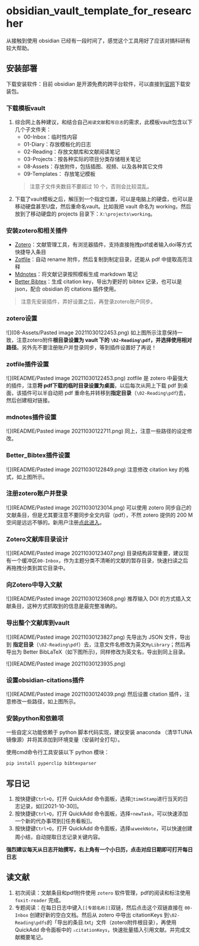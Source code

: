 # obsidian_vault_template_for_researcher

从接触到使用 obsidian 已经有一段时间了，感觉这个工具用好了应该对搞科研有较大帮助。

## 安装部署

下载安装软件：目前 obsidian 是开源免费的跨平台软件，可以直接到[官网](https://obsidian.md/download)下载安装包。

### 下载模板vault

1. 综合网上各种建议，和结合自己`阅读文献`和`写日志`的需求，此模板vault包含以下几个子文件夹：
	- 00-Inbox：临时性内容
	- 01-Diary：存放模板化的日志
	- 02-Reading：存放文献库和文献阅读笔记
	- 03-Projects：按各种实际的项目分类存储相关笔记
	- 08-Assets：存放附件，包括插图、视频、以及各种其它文件
	- 09-Templates： 存放笔记模板
	> 注意子文件夹数目不要超过 10 个，否则会比较混乱。
2. 下载了vault模板之后，解压到一个指定位置，可以是电脑上的硬盘，也可以是移动硬盘甚至U盘，然后重命名vault。比如我把 vault 命名为 working，然后放到了移动硬盘的 projects 目录下：`X:\projects\working`。

### 安装zotero和相关插件

- [Zotero](https://www.zotero.org/)：文献管理工具，有浏览器插件，支持直接拖拽pdf或者输入doi等方式快捷导入条目
- [Zotfile](https://github.com/jlegewie/zotfile/releases)：自动 rename 附件，然后复制到制定目录，还能从 pdf 中提取高亮注释
- [Mdnotes](https://github.com/argenos/zotero-mdnotes/releases/tag/0.1.3)：将文献记录按照模板生成 markdown 笔记
- [Better Bibtex](https://github.com/retorquere/zotero-better-bibtex/releases/tag/v5.5.4)：生成 citation key，导出为更好的 bibtex 记录，也可以是 json，配合 obsidian 的 citations 插件使用。

> 注意先安装插件，弄好设置之后，再登录zotero账户同步。


### zotero设置

![](08-Assets/Pasted image 20211030122453.png)
如上图所示注意保持一致，注意zotero附件**根目录设置为 vault 下的 `\02-Reading\pdf`，并选择使用相对路径**。另外先不要注册账户并登录同步，等到插件设置好了再说！

### zotfile插件设置
![](README/Pasted image 20211030122453.png)
zotfile 是 zotero 中最强大的插件，注意**将 pdf下载的临时目录设置为桌面**，以后每次从网上下载 pdf 到桌面，该插件可以半自动把 pdf 重命名并转移到**指定目录**（`\02-Reading\pdf`)去，然后创建相对链接。

### mdnotes插件设置
![](README/Pasted image 20211030122711.png)
同上，注意一些路径的设定修改。

### Better_Bibtex插件设置
![](README/Pasted image 20211030122849.png)
注意修改 citation key 的格式，如上图所示。

### 注册zotero账户并登录
![](README/Pasted image 20211030123014.png)
可以使用 zotero 同步自己的文献条目，但是尤其要注意不要同步全文内容（pdf），不然 zotero 提供的 200 M 空间是远远不够的。新用户注册[点此进入](https://www.zotero.org/user/register)。

### Zotero文献库目录设计
![](README/Pasted image 20211030123407.png)
目录结构非常重要，建议现有一个缓冲区`00-Inbox`，作为主题分类不清晰的文献的暂存目录，快速扫读之后再拖拽分类到其它目录中。

### 向Zotero中导入文献
![](README/Pasted image 20211030123608.png)
推荐输入 DOI 的方式插入文献条目，这种方式抓取到的信息是最完整准确的。

### 导出整个文献库到vault
![](README/Pasted image 20211030123827.png)
先导出为 JSON 文件，导出到 **指定目录**（`\02-Reading\pdf`）去，注意文件名修改为英文`MyLibrary`；然后再导出为 Better BibLaTeX（如下图所示)，同样修改为英文名，导出到同上目录。

![](README/Pasted image 20211030123935.png)

### 设置obsidian-citations插件
![](README/Pasted image 20211030124039.png)
然后设置 citation 插件，注意修改一些路径，如上图所示。


### 安装python和依赖项

一些自定义功能依赖于 python 脚本代码实现，建议安装 anaconda （清华TUNA镜像源）并将其添加到环境变量（安装时全打勾）。

使用cmd命令行工具安装以下 python 模块：

```bash
pip install pyperclip bibtexparser
```


## 写日记

1. 按快捷键`Ctrl+Q`，打开 QuickAdd 命令面板，选择`💎timeStamp`进行当天的日志记录，如[[2021-10-30]]。
2. 按快捷键`Ctrl+Q`，打开 QuickAdd 命令面板，选择`⚡newTask`，可以快速添加一个新的代办事项到[[任务看板]]。
3. 按快捷键`Ctrl+Q`，打开 QuickAdd 命令面板，选择`📊weekNote`，可以快速创建周小结，自动提取日志记录关键内容。

**强烈建议每天从日志开始撰写，右上角有一个小日历，点击对应日期即可打开每日日志**


## 读文献

1. 初次阅读：文献条目和pdf附件使用 `zotero` 软件管理，pdf的阅读和标注使用 `foxit-reader` 完成。
2. 专题阅读：在每日日志中键入`[[专题名称]]`双链，然后点击这个双链直接在 `00-Inbox` 创建好新的空白文档。然后从 zotero 中导出 citationKeys 到`\02-Reading\pdfs`的「导出的条目.txt」文件（zotero附件根目录），再使用 QuickAdd 命令面板中的 `⚔️citationKeys`，快速批量插入引用文献。并完成文献概要笔记。

